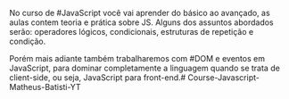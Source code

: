 No curso de #JavaScript você vai aprender do básico ao avançado, as aulas contem teoria e prática sobre JS. Alguns dos assuntos abordados serão: operadores lógicos, condicionais, estruturas de repetição e condição.

Porém mais adiante também trabalharemos com #DOM e eventos em JavaScript, para dominar completamente a linguagem quando se trata de client-side, ou seja, JavaScript para front-end.#   C o u r s e - J a v a s c r i p t - M a t h e u s - B a t i s t i - Y T  
 